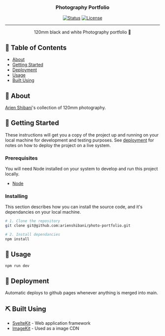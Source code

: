 <h3 align="center">Photography Portfolio</h3>

<div align="center">

  [![Status](https://img.shields.io/badge/webpage-online-live.svg)](beans) 
  [![License](https://img.shields.io/badge/license-MIT-blue.svg)](/LICENSE)

</div>

---

<p align="center">  120mm black and white Photography portfolio 📸
    <br> 
</p>

## 📝 Table of Contents
- [About](#about)
- [Getting Started](#getting_started)
- [Deployment](#deployment)
- [Usage](#usage)
- [Built Using](#built_using)

## 🧐 About <a name = "about"></a>
[Arien Shibani](https://www.linkedin.com/in/arienshibani/)'s collection of 120mm photography.

## 🏁 Getting Started <a name = "getting_started"></a>
These instructions will get you a copy of the project up and running on your local machine for development and testing purposes. See [deployment](#deployment) for notes on how to deploy the project on a live system.

### Prerequisites
You will need Node installed on your system to develop and run this project locally.
* [Node](https://nodejs.org/en/download/package-manager)

### Installing
This section describes how you can install the source code, and it's dependancies on your local machine.

```bash
# 1. Clone the repository
git clone git@github.com:arienshibani/photo-portfolio.git
```

```bash
# 2. Install dependancies
npm install
```

## 🎈 Usage <a name="usage"></a>
```bash
npm run dev
```

## 🚀 Deployment <a name = "deployment"></a>
Automatic deploys to github pages whenever anything is merged into main.

## ⛏️ Built Using <a name = "built_using"></a>
- [SvelteKit](https://kit.svelte.dev/) - Web application framework
- [ImageKit](https://imagekit.com) - Used as a image CDN
